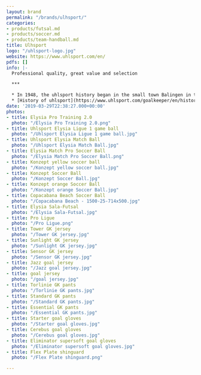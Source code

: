 ```yaml
---
layout: brand
permalink: "/brands/ulhsport/"
categories:
- products/futsal.md
- products/soccer.md
- products/team-handball.md
title: Ulhsport
logo: "/uhlsport-logo.jpg"
website: https://www.uhlsport.com/en/
pdfs: []
info: |-
  Professional quality, great value and selection

  ***

  * In 1948, the uhlsport history began in the small town Balingen in the Southwest of Germany, when the uhlsport founder Karl Uhl cobbled his first leather studs.
  * [History of uhlsport](https://www.uhlsport.com/goalkeeper/en/history)
date: '2019-03-29T22:38:27.000+00:00'
photos:
- title: Elysia Pro Training 2.0
  photo: "/Elysia Pro Training 2.0.png"
- title: Uhlsport Elysia Ligue 1 game ball
  photo: "/Uhlsport Elysia Ligue 1 game ball.jpg"
- title: Uhlsport Elysia Match Ball
  photo: "/Uhlsport Elysia Match Ball.jpg"
- title: Elysia Match Pro Soccer Ball
  photo: "/Elysia Match Pro Soccer Ball.png"
- title: Konzept yellow soccer ball
  photo: "/Konzept yellow soccer ball.jpg"
- title: Konzept Soccer Ball
  photo: "/Konzept Soccer Ball.jpg"
- title: Konzept orange Soccer Ball
  photo: "/Konzept orange Soccer Ball.jpg"
- title: Copacabana Beach Soccer Ball
  photo: "/Copacabana Beach - 1500-25-714x500.jpg"
- title: Elysia Sala-Futsal
  photo: "/Elysia Sala-Futsal.jpg"
- title: Pro Ligue
  photo: "/Pro Ligue.png"
- title: Tower GK jersey
  photo: "/Tower GK jersey.jpg"
- title: Sunlight GK jersey
  photo: "/Sunlight GK jersey.jpg"
- title: Sensor GK jersey
  photo: "/Sensor GK jersey.jpg"
- title: Jazz goal jersey
  photo: "/Jazz goal jersey.jpg"
- title: goal jersey
  photo: "/goal jersey.jpg"
- title: Torlinie GK pants
  photo: "/Torlinie GK pants.jpg"
- title: Standard GK pants
  photo: "/Standard GK pants.jpg"
- title: Essential GK pants
  photo: "/Essential GK pants.jpg"
- title: Starter goal gloves
  photo: "/Starter goal gloves.jpg"
- title: Cerebus goal gloves
  photo: "/Cerebus goal gloves.jpg"
- title: Eliminator supersoft goal gloves
  photo: "/Eliminator supersoft goal gloves.jpg"
- title: Flex Plate shinguard
  photo: "/Flex Plate shinguard.png"

---
```

